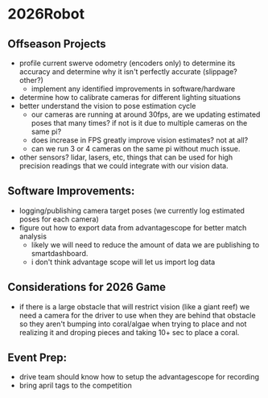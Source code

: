 # 2026Robot

## Offseason Projects
  - profile current swerve odometry (encoders only) to determine its accuracy and determine why it isn't perfectly accurate (slippage? other?)
    - implement any identified improvements in software/hardware
  - determine how to calibrate cameras for different lighting situations
  - better understand the vision to pose estimation cycle
    - our cameras are running at around 30fps, are we updating estimated poses that many times? if not is it due to multiple cameras on the same pi?
    - does increase in FPS greatly improve vision estimates? not at all?
    - can we run 3 or 4 cameras on the same pi without much issue.
  - other sensors? lidar, lasers, etc, things that can be used for high precision readings that we could integrate with our vision data.

## Software Improvements:
  - logging/publishing camera target poses (we currently log estimated poses for each camera)
  - figure out how to export data from advantagescope for better match analysis
    - likely we will need to reduce the amount of data we are publishing to smartdashboard.
    - i don't think advantage scope will let us import log data

## Considerations for 2026 Game
  - if there is a large obstacle that will restrict vision (like a giant reef) we need a camera for the driver to use when they are behind that obstacle so they aren't bumping into coral/algae when trying to place and not realizing it and droping pieces and taking 10+ sec to place a coral.

## Event Prep:
  - drive team should know how to setup the advantagescope for recording
  - bring april tags to the competition
